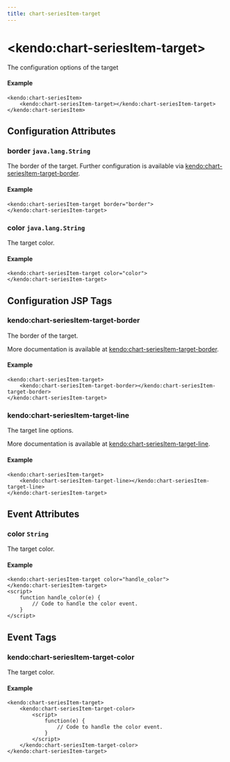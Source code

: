 ```yaml
---
title: chart-seriesItem-target
---
```


# \<kendo:chart-seriesItem-target\>

The configuration options of the target

#### Example
    <kendo:chart-seriesItem>
        <kendo:chart-seriesItem-target></kendo:chart-seriesItem-target>
    </kendo:chart-seriesItem>

## Configuration Attributes

### border `java.lang.String`

The border of the target. Further configuration is available via [kendo:chart-seriesItem-target-border](#kendo-chart-seriesItem-target-border). 

#### Example
    <kendo:chart-seriesItem-target border="border">
    </kendo:chart-seriesItem-target>

### color `java.lang.String`

The target color.

#### Example
    <kendo:chart-seriesItem-target color="color">
    </kendo:chart-seriesItem-target>


##  Configuration JSP Tags

### kendo:chart-seriesItem-target-border

The border of the target.

More documentation is available at [kendo:chart-seriesItem-target-border](/api/wrappers/jsp/chart/seriesitem-target-border).

#### Example

    <kendo:chart-seriesItem-target>
        <kendo:chart-seriesItem-target-border></kendo:chart-seriesItem-target-border>
    </kendo:chart-seriesItem-target>

### kendo:chart-seriesItem-target-line

The target line options.

More documentation is available at [kendo:chart-seriesItem-target-line](/api/wrappers/jsp/chart/seriesitem-target-line).

#### Example

    <kendo:chart-seriesItem-target>
        <kendo:chart-seriesItem-target-line></kendo:chart-seriesItem-target-line>
    </kendo:chart-seriesItem-target>


## Event Attributes

### color `String`

The target color.


#### Example
    <kendo:chart-seriesItem-target color="handle_color">
    </kendo:chart-seriesItem-target>
    <script>
        function handle_color(e) {
            // Code to handle the color event.
        }
    </script>

## Event Tags

### kendo:chart-seriesItem-target-color

The target color.


#### Example
    <kendo:chart-seriesItem-target>
        <kendo:chart-seriesItem-target-color>
            <script>
                function(e) {
                    // Code to handle the color event.
                }
            </script>
        </kendo:chart-seriesItem-target-color>
    </kendo:chart-seriesItem-target>

